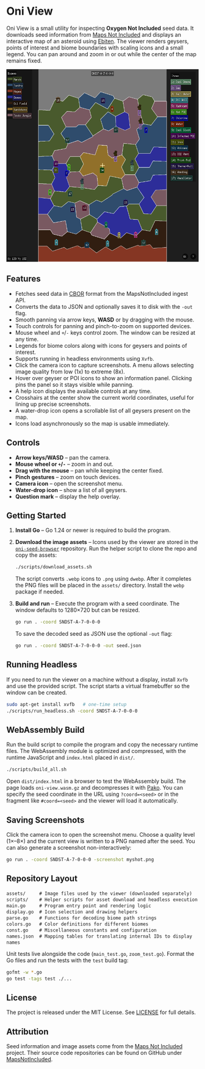# Oni View

Oni View is a small utility for inspecting **Oxygen Not Included** seed data. It downloads seed information from [Maps Not Included](https://mapsnotincluded.org) and displays an interactive map of an asteroid using [Ebiten](https://ebiten.org/). The viewer renders geysers, points of interest and biome boundaries with scaling icons and a small legend. You can pan around and zoom in or out while the center of the map remains fixed.

![Screenshot](screenshot.png)

## Features

* Fetches seed data in [CBOR](https://en.wikipedia.org/wiki/CBOR) format from the MapsNotIncluded ingest API.
* Converts the data to JSON and optionally saves it to disk with the `-out` flag.
* Smooth panning via arrow keys, **WASD** or by dragging with the mouse.
* Touch controls for panning and pinch-to-zoom on supported devices.
* Mouse wheel and `+`/`-` keys control zoom. The window can be resized at any time.
* Legends for biome colors along with icons for geysers and points of interest.
* Supports running in headless environments using `Xvfb`.
* Click the camera icon to capture screenshots. A menu allows
  selecting image quality from low (1x) to extreme (8x).
* Hover over geyser or POI icons to show an information panel.
  Clicking pins the panel so it stays visible while panning.
* A help icon displays the available controls at any time.
* Crosshairs at the center show the current world coordinates,
  useful for lining up precise screenshots.
* A water-drop icon opens a scrollable list of all geysers
  present on the map.
* Icons load asynchronously so the map is usable immediately.

## Controls

- **Arrow keys/WASD** – pan the camera.
- **Mouse wheel or `+`/`-`** – zoom in and out.
- **Drag with the mouse** – pan while keeping the center fixed.
- **Pinch gestures** – zoom on touch devices.
- **Camera icon** – open the screenshot menu.
- **Water-drop icon** – show a list of all geysers.
- **Question mark** – display the help overlay.

## Getting Started

1. **Install Go** – Go 1.24 or newer is required to build the program.
2. **Download the image assets** – Icons used by the viewer are stored in the [`oni-seed-browser`](https://github.com/MapsNotIncluded/oni-seed-browser) repository. Run the helper script to clone the repo and copy the assets:

   ```bash
   ./scripts/download_assets.sh
   ```

   The script converts `.webp` icons to `.png` using `dwebp`. After it completes the PNG files will be placed in the `assets/` directory. Install the `webp` package if needed.

3. **Build and run** – Execute the program with a seed coordinate. The window defaults to 1280×720 but can be resized.

   ```bash
   go run . -coord SNDST-A-7-0-0-0
   ```

   To save the decoded seed as JSON use the optional `-out` flag:

   ```bash
   go run . -coord SNDST-A-7-0-0-0 -out seed.json
   ```

## Running Headless

If you need to run the viewer on a machine without a display, install `Xvfb` and use the provided script. The script starts a virtual framebuffer so the window can be created.

```bash
sudo apt-get install xvfb   # one-time setup
./scripts/run_headless.sh -coord SNDST-A-7-0-0-0
```

## WebAssembly Build

Run the build script to compile the program and copy the necessary runtime files. The WebAssembly module is optimized and compressed, with the runtime JavaScript and `index.html` placed in `dist/`.

```bash
./scripts/build_all.sh
```

Open `dist/index.html` in a browser to test the WebAssembly build. The page loads `oni-view.wasm.gz` and decompresses it with [Pako](https://github.com/nodeca/pako).
You can specify the seed coordinate in the URL using `?coord=<seed>` or in the
fragment like `#coord=<seed>` and the viewer will load it automatically.

## Saving Screenshots

Click the camera icon to open the screenshot menu. Choose a quality level
(1×–8×) and the current view is written to a PNG named after the seed.
You can also generate a screenshot non-interactively:

```bash
go run . -coord SNDST-A-7-0-0-0 -screenshot myshot.png
```

## Repository Layout

```
assets/     # Image files used by the viewer (downloaded separately)
scripts/    # Helper scripts for asset download and headless execution
main.go     # Program entry point and rendering logic
display.go  # Icon selection and drawing helpers
parse.go    # Functions for decoding biome path strings
colors.go   # Color definitions for different biomes
const.go    # Miscellaneous constants and configuration
names.json  # Mapping tables for translating internal IDs to display names
```

Unit tests live alongside the code (`main_test.go`, `zoom_test.go`). Format the
Go files and run the tests with the `test` build tag:

```bash
gofmt -w *.go
go test -tags test ./...
```

## License

The project is released under the MIT License. See [LICENSE](LICENSE) for full details.

## Attribution

Seed information and image assets come from the [Maps Not Included](https://mapsnotincluded.org) project. Their source code repositories can be found on GitHub under [MapsNotIncluded](https://github.com/MapsNotIncluded).

